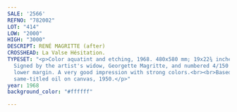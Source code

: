 ```yaml
---
SALE: '2566'
REFNO: "782002"
LOT: "414"
LOW: "2000"
HIGH: "3000"
DESCRIPT: RENÉ MAGRITTE (after)
CROSSHEAD: La Valse Hésitation.
TYPESET: "<p>Color aquatint and etching, 1968. 480x580 mm; 19x22¾ inches, full margins.
  Signed by the artist's widow, Georgette Magritte, and numbered 4/150 in pencil,
  lower margin. A very good impression with strong colors.<br><br>Based on the artist's
  same-titled oil on canvas, 1950.</p>"
year: 1968
background_color: "#ffffff"

---
```

